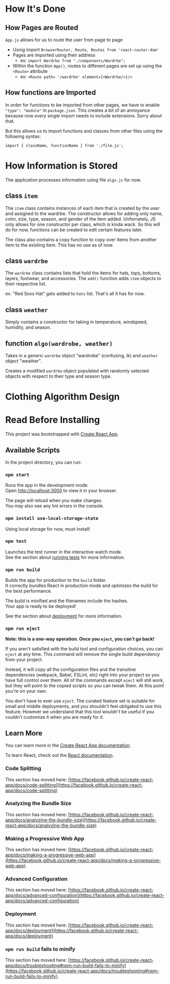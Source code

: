 # How It's Done
## How Pages are Routed
`App.js` allows for us to route the user from page to page

- Using import `BrowserRouter, Route, Routes from 'react-router-dom'`
- Pages are imported using their address
    - ex: `import Wardrbe from "./components/Wardrbe";`
- Within the function `App()`, routes to different pages are set up using the `<Route>` attribute 
    - ex: `<Route path= '/wardrbe' element={<Wardrbe/>}/>`

## How functions are Imported
In order for functions to be imported from other pages, we have to enable `"type": "module"` in `package.json`. This creates a bit of an annoyance because now *every single* import needs to include extensions. Sorry about that. 

But this allows us to import functions and classes from other files using the following syntax:
```
import { className, functionName } from './file.js';
```

# How Information is Stored
The application processes information using file `algo.js` for now. 
## class `item`
The `item` class contains instances of each item that is created by the user and assigned to the wardrbe.
The constructor allows for adding only name, color, size, type, season, and gender of the item added. Unfornately, JS only allows for one constructor per class, which is kinda wack. So this will do for now, functions can be created to edit certain features later. 

The class also contains a copy function to copy over items from another item to the existing item. This has no use as of now.

## class `wardrbe`
The `wardrbe` class contains lists that hold the items for hats, tops, bottoms, layers, footwear, and accessories. The `add()` function adds `item` objects to their respective list. 

ex: "Red Soxs Hat" gets added to `hats` list.
That's all it has for now.

## class `weather`
Simply contains a constructor for taking in temperature, windspeed, humidity, and season. 

## function `algo(wardrobe, weather)`
Takes in a generic `wardrbe` object "wardrobe" (confusing, ik) and `weather` object "weather".

Creates a modified `wardrbe` object populated with randomly selected objects with respect to their type and season type. 

# Clothing Algorithm Design


# Read Before Installing

This project was bootstrapped with [Create React App](https://github.com/facebook/create-react-app).

## Available Scripts

In the project directory, you can run:

### `npm start`

Runs the app in the development mode.\
Open [http://localhost:3000](http://localhost:3000) to view it in your browser.

The page will reload when you make changes.\
You may also see any lint errors in the console.

### `npm install use-local-storage-state`

Using local storage for now, must install!

### `npm test`

Launches the test runner in the interactive watch mode.\
See the section about [running tests](https://facebook.github.io/create-react-app/docs/running-tests) for more information.

### `npm run build`

Builds the app for production to the `build` folder.\
It correctly bundles React in production mode and optimizes the build for the best performance.

The build is minified and the filenames include the hashes.\
Your app is ready to be deployed!

See the section about [deployment](https://facebook.github.io/create-react-app/docs/deployment) for more information.

### `npm run eject`

**Note: this is a one-way operation. Once you `eject`, you can't go back!**

If you aren't satisfied with the build tool and configuration choices, you can `eject` at any time. This command will remove the single build dependency from your project.

Instead, it will copy all the configuration files and the transitive dependencies (webpack, Babel, ESLint, etc) right into your project so you have full control over them. All of the commands except `eject` will still work, but they will point to the copied scripts so you can tweak them. At this point you're on your own.

You don't have to ever use `eject`. The curated feature set is suitable for small and middle deployments, and you shouldn't feel obligated to use this feature. However we understand that this tool wouldn't be useful if you couldn't customize it when you are ready for it.

## Learn More

You can learn more in the [Create React App documentation](https://facebook.github.io/create-react-app/docs/getting-started).

To learn React, check out the [React documentation](https://reactjs.org/).

### Code Splitting

This section has moved here: [https://facebook.github.io/create-react-app/docs/code-splitting](https://facebook.github.io/create-react-app/docs/code-splitting)

### Analyzing the Bundle Size

This section has moved here: [https://facebook.github.io/create-react-app/docs/analyzing-the-bundle-size](https://facebook.github.io/create-react-app/docs/analyzing-the-bundle-size)

### Making a Progressive Web App

This section has moved here: [https://facebook.github.io/create-react-app/docs/making-a-progressive-web-app](https://facebook.github.io/create-react-app/docs/making-a-progressive-web-app)

### Advanced Configuration

This section has moved here: [https://facebook.github.io/create-react-app/docs/advanced-configuration](https://facebook.github.io/create-react-app/docs/advanced-configuration)

### Deployment

This section has moved here: [https://facebook.github.io/create-react-app/docs/deployment](https://facebook.github.io/create-react-app/docs/deployment)

### `npm run build` fails to minify

This section has moved here: [https://facebook.github.io/create-react-app/docs/troubleshooting#npm-run-build-fails-to-minify](https://facebook.github.io/create-react-app/docs/troubleshooting#npm-run-build-fails-to-minify)
